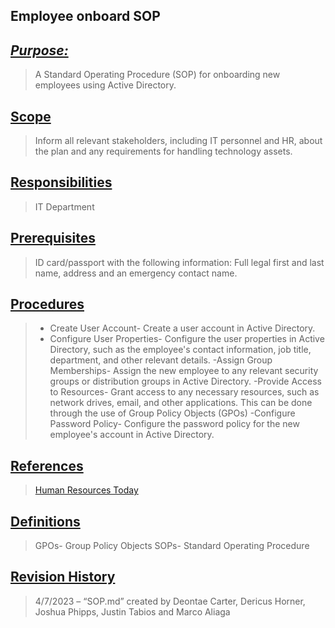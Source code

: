 ## **Employee onboard SOP**
## <u>*Purpose:*</u>
>  A Standard Operating Procedure (SOP) for onboarding new employees using Active Directory.
## <u>Scope</u>
> Inform all relevant stakeholders, including IT personnel and HR, about the plan and any requirements for handling technology assets. 
## <u>Responsibilities</u>
> IT Department
## <u>Prerequisites</u>
>  ID card/passport with the following information: Full legal first and last name, address and an emergency contact name. 
## <u>Procedures</u>
> - Create User Account- Create a user account in Active Directory.
> - Configure User Properties- Configure the user properties in Active Directory, such as the employee's contact information, job title, department, and other relevant details.
> -Assign Group Memberships- Assign the new employee to any relevant security groups or distribution groups in Active Directory.
> -Provide Access to Resources-  Grant access to any necessary resources, such as network drives, email, and other applications. This can be done through the use of Group Policy Objects (GPOs)
> -Configure Password Policy- Configure the password policy for the new employee's account in Active Directory.
## <u>References</u> 
> [Human Resources Today](https://www.humanresourcestoday.com/onboarding/reference/?fallback-cmd=client&query=ew-employees-questions-answers)

## <u>Definitions</u>
>GPOs-  Group Policy Objects 
SOPs-  Standard Operating Procedure

## <u>Revision History</u> 
>4/7/2023 – “SOP.md” created by Deontae Carter, Dericus Horner, Joshua Phipps, Justin Tabios and Marco Aliaga
